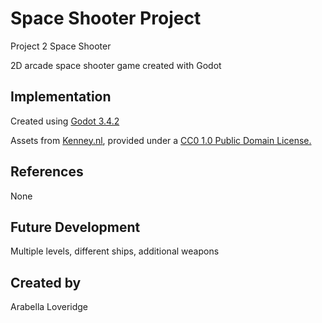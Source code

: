 # Space Shooter Project

Project 2 Space Shooter

2D arcade space shooter game created with Godot

## Implementation
Created using [Godot 3.4.2](https://godotengine.org/download/osx)

Assets from [Kenney.nl](https://www.kenney.nl/assets/space-shooter-redux), provided under a [CC0 1.0 Public Domain License.](https://creativecommons.org/publicdomain/zero/1.0/)

## References
None

## Future Development
Multiple levels, different ships, additional weapons

## Created by
Arabella Loveridge
